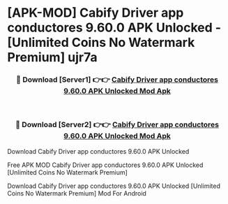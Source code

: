 # [APK-MOD] Cabify Driver  app conductores 9.60.0 APK Unlocked - [Unlimited Coins No Watermark Premium] ujr7a



<div align="center">
<h3>🔴 Download [Server1] 👉👉 <a href="https://momento.my/?title=Cabify_Driver__app_conductores_9.60.0_APK_Unlocked">Cabify Driver  app conductores 9.60.0 APK Unlocked Mod Apk</a></h3><br>

<h3>🔴 Download [Server2] 👉👉 <a href="https://momento.my/?title=Cabify_Driver__app_conductores_9.60.0_APK_Unlocked">Cabify Driver  app conductores 9.60.0 APK Unlocked Mod Apk</a></h3>
</div>



Download Cabify Driver  app conductores 9.60.0 APK Unlocked 

Free APK MOD Cabify Driver  app conductores 9.60.0 APK Unlocked [Unlimited Coins No Watermark Premium]

Download Cabify Driver  app conductores 9.60.0 APK Unlocked [Unlimited Coins No Watermark Premium] Mod For Android
